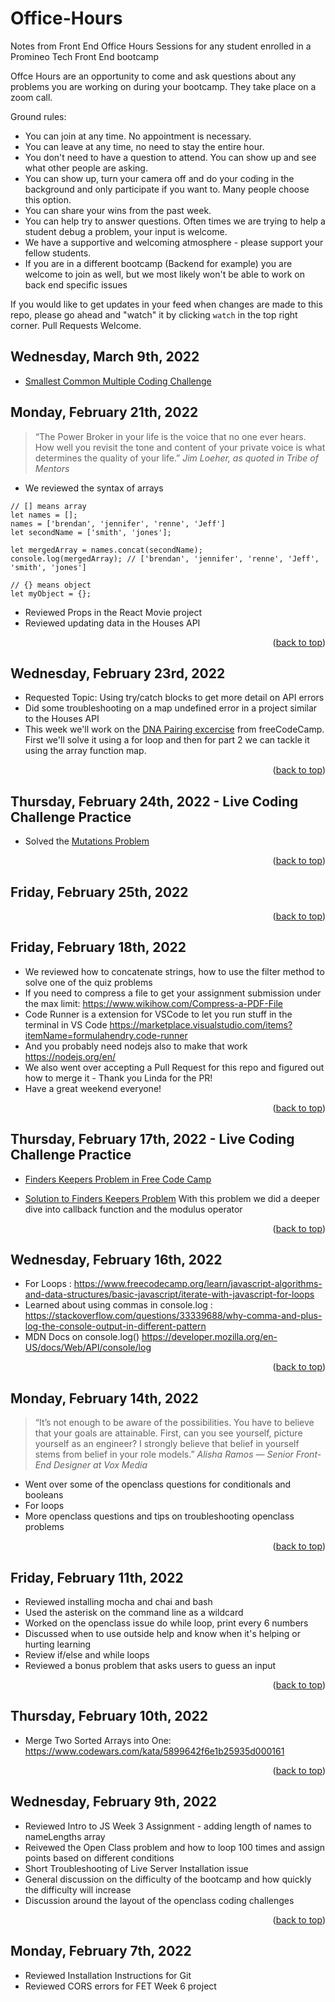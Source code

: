 <div id="top"></div>

# Office-Hours
Notes from Front End Office Hours Sessions for any student enrolled in a Promineo Tech Front End bootcamp

Offce Hours are an opportunity to come and ask questions about any problems you are working on during your bootcamp. They take place on a zoom call. 

Ground rules:

+ You can join at any time. No appointment is necessary.
+ You can leave at any time, no need to stay the entire hour.
+ You don't need to have a question to attend. You can show up and see what other people are asking.
+ You can show up, turn your camera off and do your coding in the background and only participate if you want to. Many people choose this option.
+ You can share your wins from the past week.
+ You can help try to answer questions. Often times we are trying to help a student debug a problem, your input is welcome.
+ We have a supportive and welcoming atmosphere - please support your fellow students. 
+ If you are in a different bootcamp (Backend for example) you are welcome to join as well, but we most likely won't be able to work on back end specific issues

If you would like to get updates in your feed when changes are made to this repo, please go ahead and "watch" it by clicking ```watch``` in the top right corner. Pull Requests Welcome.

## Wednesday, March 9th, 2022  
+ [Smallest Common Multiple Coding Challenge](https://github.com/blentz100/freecodecamp-solutions/blob/main/Javascript%20Algorithms%20and%20Data%20Structures/Intermediate%20Algorithm%20Scripting/14%20Smallest%20Common%20Multiple.js)


## Monday, February 21th, 2022  

> “The Power Broker in your life is the voice that no one ever hears. How well you revisit the tone and content of your private voice is what determines the quality of your life.”
*Jim Loeher, as quoted in Tribe of Mentors*

+ We reviewed the syntax of arrays 

```
// [] means array
let names = [];
names = ['brendan', 'jennifer', 'renne', 'Jeff']
let secondName = ['smith', 'jones'];

let mergedArray = names.concat(secondName);
console.log(mergedArray); // ['brendan', 'jennifer', 'renne', 'Jeff', 'smith', 'jones']

// {} means object
let myObject = {};
```

+ Reviewed Props in the React Movie project
+ Reviewed updating data in the Houses API


<p align="right">(<a href="#top">back to top</a>)</p>

## Wednesday, February 23rd, 2022  

+ Requested Topic: Using try/catch blocks to get more detail on API errors 
+ Did some troubleshooting on a map undefined error in a project similar to the Houses API
+ This week we'll work on the [DNA Pairing excercise](https://www.freecodecamp.org/learn/javascript-algorithms-and-data-structures/intermediate-algorithm-scripting/dna-pairing) from freeCodeCamp. First we'll solve it using a for loop and then for part 2 we can tackle it using the array function map.

<p align="right">(<a href="#top">back to top</a>)</p>

## Thursday, February 24th, 2022 - Live Coding Challenge Practice

+ Solved the [Mutations Problem](https://github.com/blentz100/freecodecamp-solutions/blob/main/Javascript%20Algorithms%20and%20Data%20Structures/Basic%20Algorithm%20Scripting/Mutations%20Office%20Hours.js)


<p align="right">(<a href="#top">back to top</a>)</p>

## Friday, February 25th, 2022  

<p align="right">(<a href="#top">back to top</a>)</p>

## Friday, February 18th, 2022  

+ We reviewed how to concatenate strings, how to use the filter method to solve one of the quiz problems
+ If you need to compress a file to get your assignment submission under the max limit: https://www.wikihow.com/Compress-a-PDF-File
+ Code Runner is a extension for VSCode to let you run stuff in the terminal in VS Code https://marketplace.visualstudio.com/items?itemName=formulahendry.code-runner
+ And you probably need nodejs also to make that work https://nodejs.org/en/
+ We also went over accepting a Pull Request for this repo and figured out how to merge it - Thank you Linda for the PR! 
+ Have a great weekend everyone!


<p align="right">(<a href="#top">back to top</a>)</p>


## Thursday, February 17th, 2022 - Live Coding Challenge Practice
+ [Finders Keepers Problem in Free Code Camp](https://www.freecodecamp.org/learn/javascript-algorithms-and-data-structures/basic-algorithm-scripting/finders-keepers)

+ [Solution to Finders Keepers Problem](https://github.com/blentz100/freecodecamp-solutions/blob/724e30840c28dd164d62ee62d8d0bcd2381e8834/Javascript%20Algorithms%20and%20Data%20Structures/Basic%20Algorithm%20Scripting/09%20Finders%20Keepers%20v2.js)
With this problem we did a deeper dive into callback function and the modulus operator

<p align="right">(<a href="#top">back to top</a>)</p>

## Wednesday, February 16th, 2022
+ For Loops : https://www.freecodecamp.org/learn/javascript-algorithms-and-data-structures/basic-javascript/iterate-with-javascript-for-loops
+ Learned about using commas in console.log : https://stackoverflow.com/questions/33339688/why-comma-and-plus-log-the-console-output-in-different-pattern
+ MDN Docs on console.log() https://developer.mozilla.org/en-US/docs/Web/API/console/log

<p align="right">(<a href="#top">back to top</a>)</p>

## Monday, February 14th, 2022
> “It’s not enough to be aware of the possibilities. You have to believe that your goals are attainable. First, can you see yourself, picture yourself as an engineer? I strongly believe that belief in yourself stems from belief in your role models.”
*Alisha Ramos — Senior Front-End Designer at Vox Media*
+ Went over some of the openclass questions for conditionals and booleans
+ For loops
+ More openclass questions and tips on troubleshooting openclass problems

<p align="right">(<a href="#top">back to top</a>)</p>

## Friday, February 11th, 2022
+ Reviewed installing mocha and chai and bash
+ Used the asterisk on the command line as a wildcard
+ Worked on the openclass issue do while loop, print every 6 numbers
+ Discussed when to use outside help and know when it's helping or hurting learning
+ Review if/else and while loops
+ Reviewed a bonus problem that asks users to guess an input

<p align="right">(<a href="#top">back to top</a>)</p>

## Thursday, February 10th, 2022
+ Merge Two Sorted Arrays into One: https://www.codewars.com/kata/5899642f6e1b25935d000161

<p align="right">(<a href="#top">back to top</a>)</p>

## Wednesday, February 9th, 2022
+ Reviewed Intro to JS Week 3 Assignment - adding length of names to nameLengths array
+ Reivewed the Open Class problem and how to loop 100 times and assign points based on different conditions
+ Short Troubleshooting of Live Server Installation issue
+ General discussion on the difficulty of the bootcamp and how quickly the difficulty will increase
+ Discussion around the layout of the openclass coding challenges

<p align="right">(<a href="#top">back to top</a>)</p>

## Monday, February 7th, 2022
+ Reviewed Installation Instructions for Git
+ Reviewed CORS errors for FET Week 6 project

